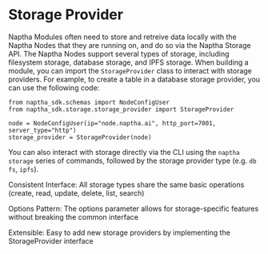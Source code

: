 # Storage Provider

Naptha Modules often need to store and retreive data locally with the Naptha Nodes that they are running on, and do so via the Naptha Storage API. The Naptha Nodes support several types of storage, including filesystem storage, database storage, and IPFS storage. When building a module, you can import the `StorageProvider` class to interact with storage providers. For example, to create a table in a database storage provider, you can use the following code:

```
from naptha_sdk.schemas import NodeConfigUser
from naptha_sdk.storage.storage_provider import StorageProvider

node = NodeConfigUser(ip="node.naptha.ai", http_port=7001, server_type="http")
storage_provider = StorageProvider(node)
```


You can also interact with storage directly via the CLI using the `naptha storage` series of commands, followed by the storage provider type (e.g. `db` `fs`, `ipfs`). 



Consistent Interface: All storage types share the same basic operations (create, read, update, delete, list, search)

Options Pattern: The options parameter allows for storage-specific features without breaking the common interface


Extensible: Easy to add new storage providers by implementing the StorageProvider interface
